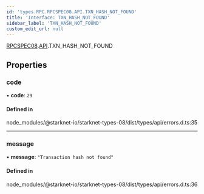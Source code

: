 ```yaml
---
id: 'types.RPC.RPCSPEC08.API.TXN_HASH_NOT_FOUND'
title: 'Interface: TXN_HASH_NOT_FOUND'
sidebar_label: 'TXN_HASH_NOT_FOUND'
custom_edit_url: null
---
```


[RPCSPEC08](../namespaces/types.RPC.RPCSPEC08.md).[API](../namespaces/types.RPC.RPCSPEC08.API.md).TXN_HASH_NOT_FOUND

## Properties

### code

• **code**: `29`

#### Defined in

node_modules/@starknet-io/starknet-types-08/dist/types/api/errors.d.ts:35

---

### message

• **message**: `"Transaction hash not found"`

#### Defined in

node_modules/@starknet-io/starknet-types-08/dist/types/api/errors.d.ts:36
